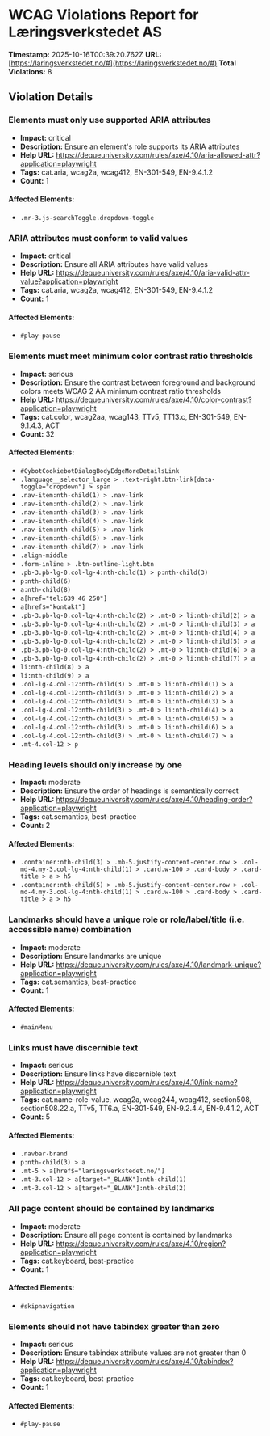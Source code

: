 # WCAG Violations Report for Læringsverkstedet AS

**Timestamp:** 2025-10-16T00:39:20.762Z
**URL:** [https://laringsverkstedet.no/#](https://laringsverkstedet.no/#)
**Total Violations:** 8

## Violation Details

### Elements must only use supported ARIA attributes

- **Impact:** critical
- **Description:** Ensure an element's role supports its ARIA attributes
- **Help URL:** https://dequeuniversity.com/rules/axe/4.10/aria-allowed-attr?application=playwright
- **Tags:** cat.aria, wcag2a, wcag412, EN-301-549, EN-9.4.1.2
- **Count:** 1

#### Affected Elements:

- `.mr-3.js-searchToggle.dropdown-toggle`

### ARIA attributes must conform to valid values

- **Impact:** critical
- **Description:** Ensure all ARIA attributes have valid values
- **Help URL:** https://dequeuniversity.com/rules/axe/4.10/aria-valid-attr-value?application=playwright
- **Tags:** cat.aria, wcag2a, wcag412, EN-301-549, EN-9.4.1.2
- **Count:** 1

#### Affected Elements:

- `#play-pause`

### Elements must meet minimum color contrast ratio thresholds

- **Impact:** serious
- **Description:** Ensure the contrast between foreground and background colors meets WCAG 2 AA minimum contrast ratio thresholds
- **Help URL:** https://dequeuniversity.com/rules/axe/4.10/color-contrast?application=playwright
- **Tags:** cat.color, wcag2aa, wcag143, TTv5, TT13.c, EN-301-549, EN-9.1.4.3, ACT
- **Count:** 32

#### Affected Elements:

- `#CybotCookiebotDialogBodyEdgeMoreDetailsLink`
- `.language__selector_large > .text-right.btn-link[data-toggle="dropdown"] > span`
- `.nav-item:nth-child(1) > .nav-link`
- `.nav-item:nth-child(2) > .nav-link`
- `.nav-item:nth-child(3) > .nav-link`
- `.nav-item:nth-child(4) > .nav-link`
- `.nav-item:nth-child(5) > .nav-link`
- `.nav-item:nth-child(6) > .nav-link`
- `.nav-item:nth-child(7) > .nav-link`
- `.align-middle`
- `.form-inline > .btn-outline-light.btn`
- `.pb-3.pb-lg-0.col-lg-4:nth-child(1) > p:nth-child(3)`
- `p:nth-child(6)`
- `a:nth-child(8)`
- `a[href="tel:639 46 250"]`
- `a[href$="kontakt"]`
- `.pb-3.pb-lg-0.col-lg-4:nth-child(2) > .mt-0 > li:nth-child(2) > a`
- `.pb-3.pb-lg-0.col-lg-4:nth-child(2) > .mt-0 > li:nth-child(3) > a`
- `.pb-3.pb-lg-0.col-lg-4:nth-child(2) > .mt-0 > li:nth-child(4) > a`
- `.pb-3.pb-lg-0.col-lg-4:nth-child(2) > .mt-0 > li:nth-child(5) > a`
- `.pb-3.pb-lg-0.col-lg-4:nth-child(2) > .mt-0 > li:nth-child(6) > a`
- `.pb-3.pb-lg-0.col-lg-4:nth-child(2) > .mt-0 > li:nth-child(7) > a`
- `li:nth-child(8) > a`
- `li:nth-child(9) > a`
- `.col-lg-4.col-12:nth-child(3) > .mt-0 > li:nth-child(1) > a`
- `.col-lg-4.col-12:nth-child(3) > .mt-0 > li:nth-child(2) > a`
- `.col-lg-4.col-12:nth-child(3) > .mt-0 > li:nth-child(3) > a`
- `.col-lg-4.col-12:nth-child(3) > .mt-0 > li:nth-child(4) > a`
- `.col-lg-4.col-12:nth-child(3) > .mt-0 > li:nth-child(5) > a`
- `.col-lg-4.col-12:nth-child(3) > .mt-0 > li:nth-child(6) > a`
- `.col-lg-4.col-12:nth-child(3) > .mt-0 > li:nth-child(7) > a`
- `.mt-4.col-12 > p`

### Heading levels should only increase by one

- **Impact:** moderate
- **Description:** Ensure the order of headings is semantically correct
- **Help URL:** https://dequeuniversity.com/rules/axe/4.10/heading-order?application=playwright
- **Tags:** cat.semantics, best-practice
- **Count:** 2

#### Affected Elements:

- `.container:nth-child(3) > .mb-5.justify-content-center.row > .col-md-4.my-3.col-lg-4:nth-child(1) > .card.w-100 > .card-body > .card-title > a > h5`
- `.container:nth-child(5) > .mb-5.justify-content-center.row > .col-md-4.my-3.col-lg-4:nth-child(1) > .card.w-100 > .card-body > .card-title > a > h5`

### Landmarks should have a unique role or role/label/title (i.e. accessible name) combination

- **Impact:** moderate
- **Description:** Ensure landmarks are unique
- **Help URL:** https://dequeuniversity.com/rules/axe/4.10/landmark-unique?application=playwright
- **Tags:** cat.semantics, best-practice
- **Count:** 1

#### Affected Elements:

- `#mainMenu`

### Links must have discernible text

- **Impact:** serious
- **Description:** Ensure links have discernible text
- **Help URL:** https://dequeuniversity.com/rules/axe/4.10/link-name?application=playwright
- **Tags:** cat.name-role-value, wcag2a, wcag244, wcag412, section508, section508.22.a, TTv5, TT6.a, EN-301-549, EN-9.2.4.4, EN-9.4.1.2, ACT
- **Count:** 5

#### Affected Elements:

- `.navbar-brand`
- `p:nth-child(3) > a`
- `.mt-5 > a[href$="laringsverkstedet.no/"]`
- `.mt-3.col-12 > a[target="_BLANK"]:nth-child(1)`
- `.mt-3.col-12 > a[target="_BLANK"]:nth-child(2)`

### All page content should be contained by landmarks

- **Impact:** moderate
- **Description:** Ensure all page content is contained by landmarks
- **Help URL:** https://dequeuniversity.com/rules/axe/4.10/region?application=playwright
- **Tags:** cat.keyboard, best-practice
- **Count:** 1

#### Affected Elements:

- `#skipnavigation`

### Elements should not have tabindex greater than zero

- **Impact:** serious
- **Description:** Ensure tabindex attribute values are not greater than 0
- **Help URL:** https://dequeuniversity.com/rules/axe/4.10/tabindex?application=playwright
- **Tags:** cat.keyboard, best-practice
- **Count:** 1

#### Affected Elements:

- `#play-pause`
